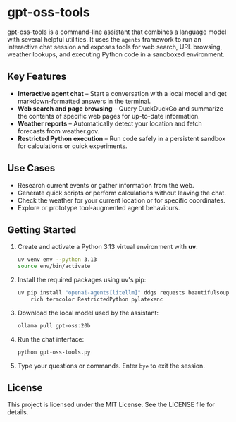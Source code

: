 # gpt-oss-tools

gpt-oss-tools is a command-line assistant that combines a language model with several helpful utilities.  It uses the `agents` framework to run an interactive chat session and exposes tools for web search, URL browsing, weather lookups, and executing Python code in a sandboxed environment.

## Key Features

- **Interactive agent chat** &ndash; Start a conversation with a local model and get markdown-formatted answers in the terminal.
- **Web search and page browsing** &ndash; Query DuckDuckGo and summarize the contents of specific web pages for up-to-date information.
- **Weather reports** &ndash; Automatically detect your location and fetch forecasts from weather.gov.
- **Restricted Python execution** &ndash; Run code safely in a persistent sandbox for calculations or quick experiments.

## Use Cases

- Research current events or gather information from the web.
- Generate quick scripts or perform calculations without leaving the chat.
- Check the weather for your current location or for specific coordinates.
- Explore or prototype tool-augmented agent behaviours.

## Getting Started

1. Create and activate a Python 3.13 virtual environment with **uv**:
   ```bash
   uv venv env --python 3.13
   source env/bin/activate
   ```
2. Install the required packages using uv's pip:
   ```bash
   uv pip install "openai-agents[litellm]" ddgs requests beautifulsoup4 \
       rich termcolor RestrictedPython pylatexenc
   ```
3. Download the local model used by the assistant:
   ```bash
   ollama pull gpt-oss:20b
   ```
4. Run the chat interface:
   ```bash
   python gpt-oss-tools.py
   ```
5. Type your questions or commands. Enter `bye` to exit the session.

## License

This project is licensed under the MIT License.  See the LICENSE file for details.

